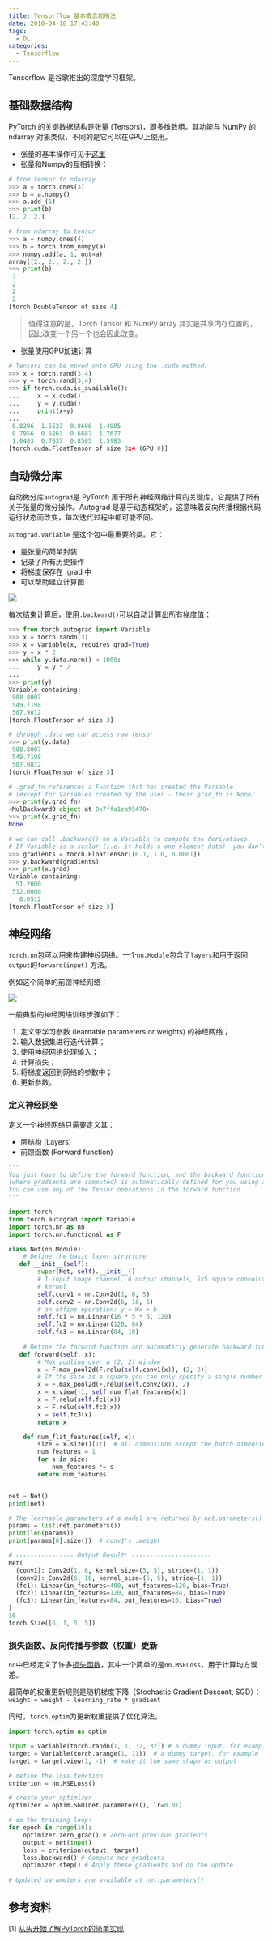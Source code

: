 ```yaml
---
title: Tensorflow 基本概念和用法
date: 2018-04-18 17:43:40
tags:
  - DL
categories:
  - Tensorflow
---
```


Tensorflow 是谷歌推出的深度学习框架。

<!--More-->

## 基础数据结构
PyTorch 的关键数据结构是张量 (Tensors)，即多维数组。其功能与 NumPy 的 ndarray 对象类似，不同的是它可以在GPU上使用。

* 张量的基本操作可见于[这里](http://pytorch.org/docs/stable/torch.html)
* 张量和Numpy的互相转换：  

```python
# from tensor to ndarray
>>> a = torch.ones(3)
>>> b = a.numpy()
>>> a.add_(1)
>>> print(b)
[2. 2. 2.]

# from ndarray to tensor
>>> a = numpy.ones(4)
>>> b = torch.from_numpy(a)
>>> numpy.add(a, 1, out=a)
array([2., 2., 2., 2.])
>>> print(b)
 2
 2
 2
 2
[torch.DoubleTensor of size 4]
```
> 值得注意的是，Torch Tensor 和 NumPy array 其实是共享内存位置的，因此改变一个另一个也会因此改变。

* 张量使用GPU加速计算

```python
# Tensors can be moved onto GPU using the .cuda method.
>>> x = torch.rand(3,4)
>>> y = torch.rand(3,4)
>>> if torch.cuda.is_available():
...     x = x.cuda()
...     y = y.cuda()
...     print(x+y)
... 
 0.8296  1.5523  0.8696  1.4905
 0.7956  0.5263  0.6687  1.7677
 1.0483  0.7037  0.8505  1.5983
[torch.cuda.FloatTensor of size 3x4 (GPU 0)]
```

## 自动微分库
自动微分库`autograd`是 PyTorch 用于所有神经网络计算的关键库，它提供了所有关于张量的微分操作。Autograd 是基于动态框架的，这意味着反向传播根据代码运行状态而改变，每次迭代过程中都可能不同。

`autograd.Variable` 是这个包中最重要的类。它：

* 是张量的简单封装
* 记录了所有历史操作
* 将梯度保存在 .grad 中
* 可以帮助建立计算图

<img src="http://pytorch.org/tutorials/_images/Variable.png">

每次结束计算后，使用`.backward()`可以自动计算出所有梯度值：

```python
>>> from torch.autograd import Variable
>>> x = torch.randn(3)
>>> x = Variable(x, requires_grad=True)
>>> y = x * 2
>>> while y.data.norm() < 1000:
...     y = y * 2
... 
>>> print(y)
Variable containing:
 908.8007
 549.7198
 507.9812
[torch.FloatTensor of size 3]

# through .data we can access raw tensor
>>> print(y.data)
 908.8007
 549.7198
 507.9812
[torch.FloatTensor of size 3]

# .grad_fn references a Function that has created the Variable 
# (except for Variables created by the user - their grad_fn is None).
>>> print(y.grad_fn)
<MulBackward0 object at 0x7ffa1ea95470>
>>> print(x.grad_fn)
None

# we can call .backward() on a Variable to compute the derivatives. 
# If Variable is a scalar (i.e. it holds a one element data), you don’t need to specify any arguments to backward(), however if it has more elements, you need to specify a gradient argument that is a tensor of matching shape.
>>> gradients = torch.FloatTensor([0.1, 1.0, 0.0001])
>>> y.backward(gradients)
>>> print(x.grad)
Variable containing:
  51.2000
 512.0000
   0.0512
[torch.FloatTensor of size 3]
```

## 神经网络
`torch.nn`包可以用来构建神经网络。一个`nn.Module`包含了`layers`和用于返回`output`的`forward(input)` 方法。

例如这个简单的前馈神经网络：

<img src="http://pytorch.org/tutorials/_images/mnist.png">

一般典型的神经网络训练步骤如下：

1. 定义带学习参数 (learnable parameters or weights) 的神经网络； 
2. 输入数据集进行迭代计算；
3. 使用神经网络处理输入；
4. 计算损失；
5. 将梯度返回到网络的参数中；
6. 更新参数。

### 定义神经网络
定义一个神经网络只需要定义其：

* 层结构 (Layers)  
* 前馈函数 (Forward function)

```python
"""
You just have to define the forward function, and the backward function 
(where gradients are computed) is automatically defined for you using autograd. 
You can use any of the Tensor operations in the forward function.
"""

import torch
from torch.autograd import Variable
import torch.nn as nn
import torch.nn.functional as F

class Net(nn.Module):
	# Define the basic layer structure 
   def __init__(self):
        super(Net, self).__init__()
        # 1 input image channel, 6 output channels, 5x5 square convolution
        # kernel
        self.conv1 = nn.Conv2d(1, 6, 5)
        self.conv2 = nn.Conv2d(6, 16, 5)
        # an affine operation: y = Wx + b
        self.fc1 = nn.Linear(16 * 5 * 5, 120)
        self.fc2 = nn.Linear(120, 84)
        self.fc3 = nn.Linear(84, 10)
	
	# Define the forward function and automaticly generate backward function
   def forward(self, x):
        # Max pooling over a (2, 2) window
        x = F.max_pool2d(F.relu(self.conv1(x)), (2, 2))
        # If the size is a square you can only specify a single number
        x = F.max_pool2d(F.relu(self.conv2(x)), 2)
        x = x.view(-1, self.num_flat_features(x))
        x = F.relu(self.fc1(x))
        x = F.relu(self.fc2(x))
        x = self.fc3(x)
        return x

    def num_flat_features(self, x):
        size = x.size()[1:]  # all dimensions except the batch dimension
        num_features = 1
        for s in size:
            num_features *= s
        return num_features


net = Net()
print(net)

# The learnable parameters of a model are returned by net.parameters()
params = list(net.parameters())
print(len(params))
print(params[0].size())  # conv1's .weight

# ---------------- Output Result: ----------------------
Net(
  (conv1): Conv2d(1, 6, kernel_size=(5, 5), stride=(1, 1))
  (conv2): Conv2d(6, 16, kernel_size=(5, 5), stride=(1, 1))
  (fc1): Linear(in_features=400, out_features=120, bias=True)
  (fc2): Linear(in_features=120, out_features=84, bias=True)
  (fc3): Linear(in_features=84, out_features=10, bias=True)
)
10
torch.Size([6, 1, 5, 5])
```

### 损失函数、反向传播与参数（权重）更新

`nn`中已经定义了许多[损失函数](http://pytorch.org/docs/stable/nn.html)，其中一个简单的是`nn.MSELoss`，用于计算均方误差。

最简单的权重更新规则是随机梯度下降（Stochastic Gradient Descent, SGD）：  
`weight = weight - learning_rate * gradient`

同时，`torch.optim`为更新权重提供了优化算法。

```python
import torch.optim as optim

input = Variable(torch.randn(1, 1, 32, 32)) # a dummy input, for example
target = Variable(torch.arange(1, 11))  # a dummy target, for example
target = target.view(1, -1)  # make it the same shape as output

# define the loss function
criterion = nn.MSELoss()

# create your optimizer
optimizer = optim.SGD(net.parameters(), lr=0.01)

# do the training loop:
for epoch in range(10):
	optimizer.zero_grad() # Zero-out previous gradients
	output = net(input)
	loss = criterion(output, target)
	loss.backward() # Compute new gradients
	optimizer.step() # Apply these gradients and do the update
	
# Updated parameters are available at net.parameters()
```

## 参考资料
[1] [从头开始了解PyTorch的简单实现](https://mp.weixin.qq.com/s/FQxSYjyR1U3TIinSShnOfg)